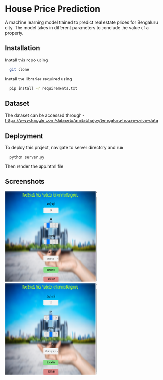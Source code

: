 
# House Price Prediction

A machine learning model trained to predict real estate prices for Bengaluru city. The model takes in different parameters to conclude the value of a property.


## Installation

Install this repo using

```bash
  git clone
```
Install the libraries required using

```bash
  pip install -r requirements.txt
```
## Dataset
The dataset can be accessed through - https://www.kaggle.com/datasets/amitabhajoy/bengaluru-house-price-data



## Deployment

To deploy this project, navigate to server directory and run

```bash
  python server.py
```
Then render the app.html file


## Screenshots

<img src = "Screenshot 2024-06-11 121839.png" width = "300px" height = "300px">

<img src = "Screenshot 2024-06-11 121918.png" width = "300px" height = "300px">
